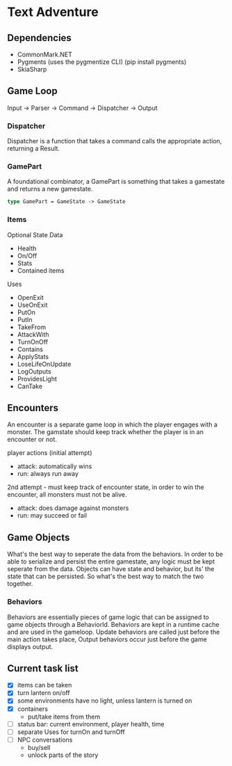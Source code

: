 # Text Adventure

## Dependencies

- CommonMark.NET
- Pygments (uses the pygmentize CLI) (pip install pygments)
- SkiaSharp

## Game Loop

Input -> Parser -> Command -> Dispatcher -> Output

### Dispatcher

Dispatcher is a function that takes a command calls the appropriate action, returning a Result.

### GamePart

A foundational combinator, a GamePart is something that takes a gamestate and returns a new gamestate.

```fsharp
type GamePart = GameState -> GameState
```

### Items

Optional State Data

- Health
- On/Off
- Stats
- Contained items

Uses

- OpenExit
- UseOnExit
- PutOn
- PutIn
- TakeFrom
- AttackWith
- TurnOnOff
- Contains
- ApplyStats
- LoseLifeOnUpdate
- LogOutputs
- ProvidesLight
- CanTake

## Encounters

An encounter is a separate game loop in which the player engages with a monster.  The gamstate should keep track whether the player is in an encounter or not.

player actions (initial attempt)

- attack: automatically wins
- run: always run away

2nd attempt - must keep track of encounter state, in order to win the encounter, all monsters must not be alive.

- attack: does damage against monsters
- run: may succeed or fail

## Game Objects

What's the best way to seperate the data from the behaviors. In order to be able to serialize and persist the entire gamestate, any logic must be kept seperate from the data.  Objects can have state and behavior, but its' the state that can be persisted. So what's the best way to match the two together.

### Behaviors

Behaviors are essentially pieces of game logic that can be assigned to game objects through a BehaviorId. Behaviors are kept in a runtime cache and are used in the gameloop.  Update behaviors are called just before the main action takes place, Output behaviors occur just before the game displays output.

## Current task list

- [x] items can be taken
- [x] turn lantern on/off
- [x] some environments have no light, unless lantern is turned on
- [x] containers
  - put/take items from them
- [ ] status bar: current environment, player health, time
- [ ] separate Uses for turnOn and turnOff
- [ ] NPC conversations
  - buy/sell
  - unlock parts of the story